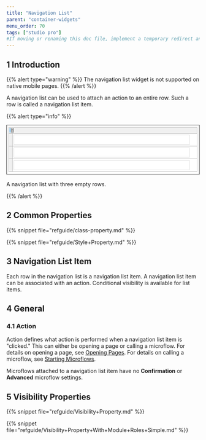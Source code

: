 ```yaml
---
title: "Navigation List"
parent: "container-widgets"
menu_order: 70
tags: ["studio pro"]
#If moving or renaming this doc file, implement a temporary redirect and let the respective team know they should update the URL in the product. See Mapping to Products for more details.
---
```


## 1 Introduction

{{% alert type="warning" %}}
The navigation list widget is not supported on native mobile pages.
{{% /alert %}}

A navigation list can be used to attach an action to an entire row. Such a row is called a navigation list item.

{{% alert type="info" %}}

![](attachments/pages/navigation-list.png)

A navigation list with three empty rows.

{{% /alert %}}

## 2 Common Properties

{{% snippet file="refguide/class-property.md" %}}

{{% snippet file="refguide/Style+Property.md" %}}

## 3 Navigation List Item

Each row in the navigation list is a navigation list item. A navigation list item can be associated with an action. Conditional visibility is available for list items.

## 4 General

### 4.1 Action

Action defines what action is performed when a navigation list item is "clicked." This can either be opening a page or calling a microflow. For details on opening a page, see [Opening Pages](opening-pages). For details on calling a microflow, see [Starting Microflows](starting-microflows). 

Microflows attached to a navigation list item have no **Confirmation** or **Advanced** microflow settings.

## 5 Visibility Properties

{{% snippet file="refguide/Visibility+Property.md" %}}

{{% snippet file="refguide/Visibility+Property+With+Module+Roles+Simple.md" %}}
